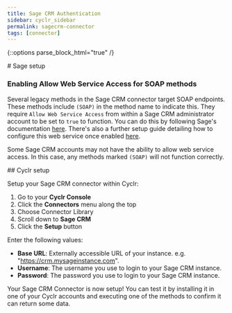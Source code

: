 ```yaml
---
title: Sage CRM Authentication
sidebar: cyclr_sidebar
permalink: sagecrm-connector
tags: [connector]
---
```

{::options parse_block_html="true" /}
<section class="card">
# Sage setup

### Enabling Allow Web Service Access for SOAP methods

Several legacy methods in the Sage CRM connector target SOAP endpoints. These methods include `(SOAP)` in the method name to indicate this. They require `Allow Web Service Access` from within a Sage CRM administrator account to be set to `true` to function. You can do this by following Sage's documentation [here](https://help.sagecrm.com/on_premise/en/2021R1/Dev/Content/Developer/WS_WebServicesUserSetup.htm). There's also a further setup guide detailing how to configure this web service once enabled [here](https://help.sagecrm.com/on_premise/en/2021R1/Dev/Content/Developer/WS_SpecifyingWebServiceConfigurationSettings.htm).

Some Sage CRM accounts may not have the ability to allow web service access. In this case, any methods marked `(SOAP)` will not function correctly.


</section>
<section class="card">
## Cyclr setup

Setup your Sage CRM connector within Cyclr:

1. Go to your **Cyclr Console**
2. Click the **Connectors** menu along the top
3. Choose Connector Library
4. Scroll down to **Sage CRM**
5. Click the **Setup** button

Enter the following values:

-   **Base URL**: Externally accessible URL of your instance. e.g. "https://crm.mysageinstance.com".
-   **Username**: The username you use to login to your Sage CRM instance.
-   **Password**: The password you use to login to your Sage CRM instance.

Your Sage CRM Connector is now setup! You can test it by installing it in one of your Cyclr accounts and executing one of the methods to confirm it can return some data.


</section>
